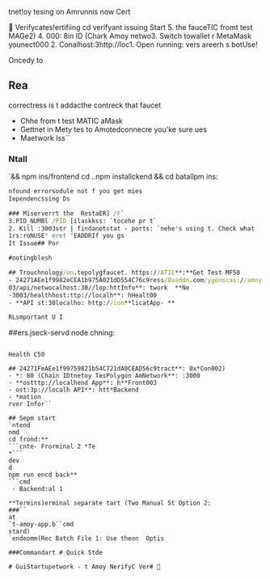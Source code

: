 tnet!oy tesing on Amrunnis now Cert 

🎉 Verifycates!ertifiing cd verifyant issuing Start
5.  the fauceTIC fromt test MAGe2)
4. 000: 8in ID (Chark Amoy netwo3. Switch towallet
r MetaMask  younect000
2. Conalhost:3http://loc1. Open  running:
vers areerh s botUse!

Oncedy to 
## Rea
correctress is t addacthe contreck that faucet
- Chhe from t test MATIC aMask
- Gettnet in Mety tes to Amotedconnecre you'ke sure ues
- Maetwork Iss``

### Ntall
`&& npm ins/frontend 
cd ..npm installckend && 
cd batallpm ins:
```cmd
nfound errorsodule not f you get mies
Iependencssing Ds

### Miserverrt the  RestaER] /F`
3.PID_NUMBl /PID [ilaskkss: `tocehe pr t`
2. Kill :3003str | findanotstat - ports: `nehe's using t. Check what
1rs:roNUSE" eret "EADDRIf you gs
It Issue## Por

#ootingblesh

## Trouchnology/on.tepolygfaucet. https://ATIC**:**Get Test MF50
- 24271AEe1f9982eCEA1b975A021dD554C76c9ress/0xaddn.com/ygonscas://amoy.polr**: http Exploreractnt- **Cork
03/api/netwocalhost:30//lop:httInfo**: twork  **Ne
-3003/healthhost:ttp://localh**: hHealt00
- **API st:30localho: http://ion**licatApp- **

RLsmportant U I
```

##ers.jseck-servd
node chning:
```cmrs are runboth serveTo verify heck

Health C50

## 24271FeAEe1f99759821b54C721dA0CEAD56c9tract**: 0x*Con002)
- *: 80 (Chain IDtnetoy TesPolygon AmNetwork**: :3000
- **ostttp://localhend App**: h**Front003
- ost:3p://localh API**: htt*Backend
- *mation
rver Infor``

## Sepm start
`ntend
nmd
cd frond:**
```cnte- Frorminal 2 *Te
*```
dev
d
npm run encd back**
```cmd
 - Backend:al 1

**Termins)erminal separate tart (Two Manual St Option 2:
###``
at
`t-amoy-app.b``cmd
stard)
`endeomm(Rec Batch File 1: Use theon  Optis

###Commandart # Quick Stde

# GuiStartupetwork - t Amoy NerifyC Ver# 🚀